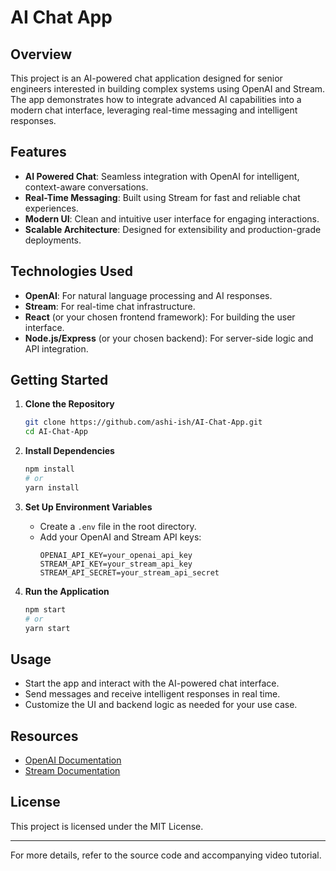 # AI Chat App

## Overview

This project is an AI-powered chat application designed for senior engineers interested in building complex systems using OpenAI and Stream. The app demonstrates how to integrate advanced AI capabilities into a modern chat interface, leveraging real-time messaging and intelligent responses.

## Features

- **AI Powered Chat**: Seamless integration with OpenAI for intelligent, context-aware conversations.
- **Real-Time Messaging**: Built using Stream for fast and reliable chat experiences.
- **Modern UI**: Clean and intuitive user interface for engaging interactions.
- **Scalable Architecture**: Designed for extensibility and production-grade deployments.

## Technologies Used

- **OpenAI**: For natural language processing and AI responses.
- **Stream**: For real-time chat infrastructure.
- **React** (or your chosen frontend framework): For building the user interface.
- **Node.js/Express** (or your chosen backend): For server-side logic and API integration.

## Getting Started

1. **Clone the Repository**

   ```bash
   git clone https://github.com/ashi-ish/AI-Chat-App.git
   cd AI-Chat-App
   ```

2. **Install Dependencies**

   ```bash
   npm install
   # or
   yarn install
   ```

3. **Set Up Environment Variables**

   - Create a `.env` file in the root directory.
   - Add your OpenAI and Stream API keys:
     ```
     OPENAI_API_KEY=your_openai_api_key
     STREAM_API_KEY=your_stream_api_key
     STREAM_API_SECRET=your_stream_api_secret
     ```

4. **Run the Application**
   ```bash
   npm start
   # or
   yarn start
   ```

## Usage

- Start the app and interact with the AI-powered chat interface.
- Send messages and receive intelligent responses in real time.
- Customize the UI and backend logic as needed for your use case.

## Resources

- [OpenAI Documentation](https://platform.openai.com/docs/)
- [Stream Documentation](https://getstream.io/chat/docs/)

## License

This project is licensed under the MIT License.

---

For more details, refer to the source code and accompanying video tutorial.
